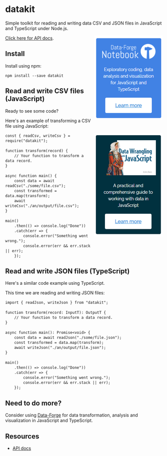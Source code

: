 # datakit

Simple toolkit for reading and writing data CSV and JSON files in JavaScript and TypeScript under Node.js.

<a target="_blank" href="https://www.data-forge-notebook.com/"><img align="right" src="images/support1.png"></a>

[Click here for API docs](https://data-forge-notebook.github.io/datakit/).

## Install

Install using npm:

    npm install --save datakit


## Read and write CSV files (JavaScript)

Ready to see some code?

Here's an example of transforming a CSV file using JavaScript:

<a target="_blank" href="http://bit.ly/2t2cJu2"><img align="right" src="images/support2.png"></a>

    const { readCsv, writeCsv } = require("datakit");

    function transform(record) {
        // Your function to transform a data record.
    }

    async function main() {
        const data = await readCsv("./some/file.csv");
        const transformed = data.map(transform);
        await writeCsv("./an/output/file.csv");
    }

    main()
        .then(() => console.log("Done"))
        .catch(err => {
            console.error("Something went wrong.");
            console.error(err && err.stack || err);
        });

## Read and write JSON files (TypeScript)

Here's a similar code example using TypeScript.

This time we are reading and writing JSON files:

    import { readJson, writeJson } from "datakit";

    function transform(record: InputT): OutputT {
        // Your function to transform a data record.
    }

    async function main(): Promise<void> {
        const data = await readJson("./some/file.json");
        const transformed = data.map(transform);
        await writeJson("./an/output/file.json");
    }

    main()
        .then(() => console.log("Done"))
        .catch(err => {
            console.error("Something went wrong.");
            console.error(err && err.stack || err);
        });


## Need to do more?

Consider using [Data-Forge](http://data-forge-js.com/) for data transformation, analysis and visualization in JavaScript and TypeScript.

## Resources

- [API docs](https://data-forge-notebook.github.io/datakit/)


